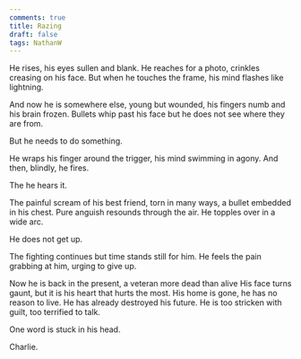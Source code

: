 ```yaml
---
comments: true
title: Razing
draft: false
tags: NathanW
---
```

 
He rises, his eyes sullen and blank. He reaches for a photo, crinkles creasing on his face. But when he touches the frame, his mind flashes like lightning.

And now he is somewhere else, young but wounded, his fingers numb and his brain frozen. Bullets whip past his face but he does not see where they are from.

But he needs to do something.

He wraps his finger around the trigger, his mind swimming in agony. And then, blindly, he fires.

The he hears it.

The painful scream of his best friend, torn in many ways, a bullet embedded in his chest. Pure anguish resounds through the air. He topples over in a wide arc.

He does not get up.

The fighting continues but time stands still for him. He feels the pain grabbing at him, urging to give up.

Now he is back in the present, a veteran more dead than alive His face turns gaunt, but it is his heart that hurts the most. His home is gone, he has no reason to live. He has already destroyed his future. He is too stricken with guilt, too terrified to talk.

One word is stuck in his head.

Charlie.
